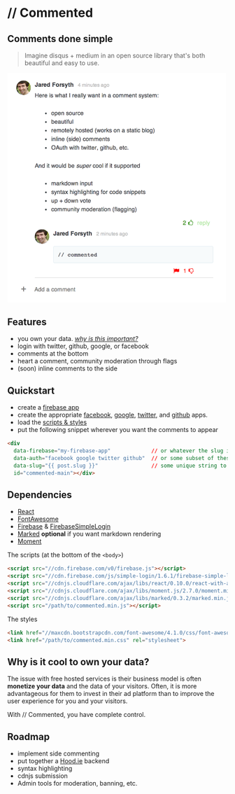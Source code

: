 
# // Commented

## Comments done simple

> Imagine disqus + medium in an open source library that's both beautiful
> and easy to use.

<img alt="What I Want" src="what-i-want.png" style="width: 500px;
margin-left: 0"/>

## Features

- you own your data. *[why is this important?](#own-your-data)*
- login with twitter, github, google, or facebook
- comments at the bottom
- heart a comment, community moderation through flags
- (soon) inline comments to the side

## Quickstart

- create a [firebase app](https://www.firebase.com/)
- create the appropriate [facebook](https://www.firebase.com/docs/security/simple-login-facebook.html), [google](https://www.firebase.com/docs/security/simple-login-google.html), [twitter](https://www.firebase.com/docs/security/simple-login-twitter.html), and [github](https://www.firebase.com/docs/security/simple-login-github.html) apps. 
- load the [scripts &amp; styles](#deps)
- put the following snippet wherever you want the comments to appear

```html
<div
  data-firebase="my-firebase-app"             // or whatever the slug is
  data-auth="facebook google twitter github"  // or some subset of these
  data-slug="{{ post.slug }}"                 // some unique string to identify this page. Defaults to the full URL
  id="commented-main"></div>
```


<a name="deps"></a>
## Dependencies

- [React](http://facebook.github.io/react/)
- [FontAwesome](http://fontawesome.io/)
- [Firebase](https://www.firebase.com/docs/) &amp; [FirebaseSimpleLogin](https://www.firebase.com/docs/security/simple-login-overview.html)
- [Marked](https://github.com/chjj/marked) **optional** if you want markdown rendering
- [Moment](momentjs.com)

The scripts (at the bottom of the `<body>`)
```html
<script src="//cdn.firebase.com/v0/firebase.js"></script>
<script src="//cdn.firebase.com/js/simple-login/1.6.1/firebase-simple-login.js"></script>
<script src="//cdnjs.cloudflare.com/ajax/libs/react/0.10.0/react-with-addons.js"></script>
<script src="//cdnjs.cloudflare.com/ajax/libs/moment.js/2.7.0/moment.min.js"></script>
<script src="//cdnjs.cloudflare.com/ajax/libs/marked/0.3.2/marked.min.js"></script> <!-- this is optional -->
<script src="/path/to/commented.min.js"></script>
```

The styles
```html
<link href="//maxcdn.bootstrapcdn.com/font-awesome/4.1.0/css/font-awesome.min.css" rel="stylesheet">
<link href="/path/to/commented.min.css" rel="stylesheet">
```

<a name="own-your-data"></a>
## Why is it cool to own your data?

The issue with free hosted services is their business model is often
**monetize your data** and the data of your visitors. Often, it is more
advantageous for them to invest in their ad platform than to improve the user
experience for you and your visitors.

With // Commented, you have complete control.

## Roadmap

- implement side commenting
- put together a [Hood.ie](http://hood.ie) backend
- syntax highlighting
- cdnjs submission
- Admin tools for moderation, banning, etc.

